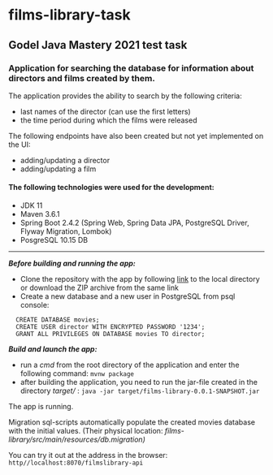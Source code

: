 # films-library-task

## Godel Java Mastery 2021 test task

### Application for searching the database for information about directors and films created by them.

The application provides the ability to search by the following criteria:
- last names of the director (can use the first letters)
- the time period during which the films were released

The following endpoints have also been created but not yet implemented on the UI: 
- adding/updating a director
- adding/updating a film

#### The following technologies were used for the development:
- JDK 11
- Maven 3.6.1
- Spring Boot 2.4.2 (Spring Web, Spring Data JPA, PostgreSQL Driver, Flyway Migration, Lombok)
- PosgreSQL 10.15 DB
________________________

**_Before building and running the app:_**

- Clone the repository with the app by following [link](https://github.com/DmitriyLadutsko/films-library-task.git) to the local directory or download the ZIP archive from the same link
- Сreate a new database and a new user in PostgreSQL from psql console:
 ```
   CREATE DATABASE movies;
   CREATE USER director WITH ENCRYPTED PASSWORD '1234';
   GRANT ALL PRIVILEGES ON DATABASE movies TO director;
```
**_Build and launch the app:_**

- run a *cmd* from the root directory of the application and enter the following command: ```mvnw package```
- after building the application, you need to run the jar-file created in the directory *target/* :
```java -jar target/films-library-0.0.1-SNAPSHOT.jar```

The app is running. 

Migration sql-scripts automatically populate the created movies database with the initial values. (Their physical location: *films-library/src/main/resources/db.migration)*

You can try it out at the address in the browser: ```http//localhost:8070/filmslibrary-api```

